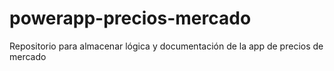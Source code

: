 # powerapp-precios-mercado
Repositorio para almacenar lógica y documentación de la app de precios de mercado
